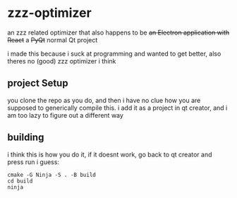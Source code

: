 # zzz-optimizer

an zzz related optimizer that also happens to be ~~an Electron application with React~~ a ~~PyQt~~ normal Qt project

i made this because i suck at programming and wanted to get better, also theres no (good) zzz optimizer i think

## project Setup

you clone the repo as you do, and then i have no clue how you are supposed to generically compile this. i add it as a project in qt creator, and i am too lazy to figure out a different way 

## building

i think this is how you do it, if it doesnt work, go back to qt creator and press run i guess: 
```
cmake -G Ninja -S . -B build
cd build
ninja
```
